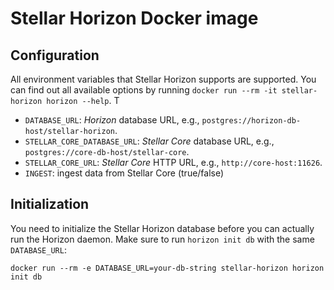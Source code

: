 # Stellar Horizon Docker image

## Configuration

All environment variables that Stellar Horizon supports are supported. You can find out all available options by running `docker run --rm -it stellar-horizon horizon --help`. T

* `DATABASE_URL`: *Horizon* database URL, e.g., `postgres://horizon-db-host/stellar-horizon`.
* `STELLAR_CORE_DATABASE_URL`: *Stellar Core* database URL, e.g., `postgres://core-db-host/stellar-core`.
* `STELLAR_CORE_URL`: *Stellar Core* HTTP URL, e.g., `http://core-host:11626`.
* `INGEST`: ingest data from Stellar Core (true/false)

## Initialization

You need to initialize the Stellar Horizon database before you can actually run the Horizon daemon. Make sure to run `horizon init db` with the same `DATABASE_URL`:
```
docker run --rm -e DATABASE_URL=your-db-string stellar-horizon horizon init db
```
